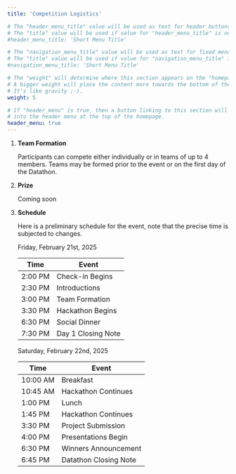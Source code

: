 ```yaml
---
title: 'Competition Logistics'

# The "header_menu_title" value will be used as text for header buttons.
# The "title" value will be used if value for "header_menu_title" is not provided.
#header_menu_title: 'Short Menu Title'

# The "navigation_menu_title" value will be used as text for fixed menu items.
# The "title" value will be used if value for "navigation_menu_title" is not provided.
#navigation_menu_title: 'Short Menu Title'

# The "weight" will determine where this section appears on the "homepage".
# A bigger weight will place the content more towards the bottom of the page.
# It's like gravity ;-).
weight: 5

# If "header_menu" is true, then a button linking to this section will be placed
# into the header menu at the top of the homepage.
header_menu: true
---
```


1. **Team Formation**   

    Participants can compete either individually or in teams of up to 4 members. Teams may be formed prior to the event or on the first day of the Datathon. 

2. **Prize**

    Coming soon

3. **Schedule**

    Here is a preliminary schedule for the event, note that the precise time is subjected to changes.

    Friday, February 21st, 2025

    | Time     | Event               | 
    | -------- | ------------------- |
    | 2:00 PM  | Check-in Begins     |
    | 2:30 PM  | Introductions       |
    | 3:00 PM  | Team Formation      |
    | 3:30 PM  | Hackathon Begins    |
    | 6:30 PM  | Social Dinner       |
    | 7:30 PM  | Day 1 Closing Note  |



    Saturday, February 22nd, 2025

    | Time     | Event                |
    | -------- | -------------------  |
    | 10:00 AM | Breakfast            |
    | 10:45 AM | Hackathon Continues  |
    | 1:00 PM  | Lunch                |
    | 1:45 PM  | Hackathon Continues  |
    | 3:30 PM  | Project Submission   |
    | 4:00 PM  | Presentations Begin  |
    | 6:30 PM  | Winners Announcement |
    | 6:45 PM  | Datathon Closing Note|








